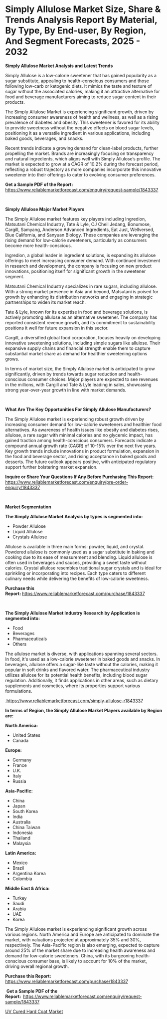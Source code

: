 <p><h1>Simply Allulose Market Size, Share & Trends Analysis Report By Material, By Type, By End-user, By Region, And Segment Forecasts, 2025 - 2032</h1></p><p><strong>Simply Allulose Market Analysis and Latest Trends</strong></p>
<p><p>Simply Allulose is a low-calorie sweetener that has gained popularity as a sugar substitute, appealing to health-conscious consumers and those following low-carb or ketogenic diets. It mimics the taste and texture of sugar without the associated calories, making it an attractive alternative for food and beverage manufacturers aiming to reduce sugar content in their products.</p><p>The Simply Allulose Market is experiencing significant growth, driven by increasing consumer awareness of health and wellness, as well as a rising prevalence of diabetes and obesity. This sweetener is favored for its ability to provide sweetness without the negative effects on blood sugar levels, positioning it as a versatile ingredient in various applications, including baked goods, beverages, and snacks.</p><p>Recent trends indicate a growing demand for clean-label products, further propelling the market. Brands are increasingly focusing on transparency and natural ingredients, which aligns well with Simply Allulose’s profile. The market is expected to grow at a CAGR of 10.2% during the forecast period, reflecting a robust trajectory as more companies incorporate this innovative sweetener into their offerings to cater to evolving consumer preferences.</p></p>
<p><strong>Get a Sample PDF of the Report:&nbsp;</strong> <a href="https://www.reliablemarketforecast.com/enquiry/request-sample/1843337?utm_campaign=950&utm_medium=2&utm_source=Github&utm_content=ia&utm_term=03022025&utm_id=simply-allulose">https://www.reliablemarketforecast.com/enquiry/request-sample/1843337</a></p>
<p>&nbsp;</p>
<p><strong>Simply Allulose Major Market Players</strong></p>
<p><p>The Simply Allulose market features key players including Ingredion, Matsutani Chemical Industry, Tate & Lyle, CJ Cheil Jedang, Bonumose, Cargill, Samyang, Anderson Advanced Ingredients, Eat Just, Wellversed, Blue California, and Sanyuan Biology. These companies are leveraging the rising demand for low-calorie sweeteners, particularly as consumers become more health-conscious.</p><p>Ingredion, a global leader in ingredient solutions, is expanding its allulose offerings to meet increasing consumer demand. With continued investment in research and development, the company is focusing on new product innovations, positioning itself for significant growth in the sweetener segment.</p><p>Matsutani Chemical Industry specializes in rare sugars, including allulose. With a strong market presence in Asia and beyond, Matsutani is poised for growth by enhancing its distribution networks and engaging in strategic partnerships to widen its market reach.</p><p>Tate & Lyle, known for its expertise in food and beverage solutions, is actively promoting allulose as an alternative sweetener. The company has reported consistent revenue growth, and its commitment to sustainability positions it well for future expansion in this sector.</p><p>Cargill, a diversified global food corporation, focuses heavily on developing innovative sweetening solutions, including simple sugars like allulose. Their expansive supply chains and financial strength enable them to capture substantial market share as demand for healthier sweetening options grows.</p><p>In terms of market size, the Simply Allulose market is anticipated to grow significantly, driven by trends towards sugar reduction and health-conscious consumer choices. Major players are expected to see revenues in the millions, with Cargill and Tate & Lyle leading in sales, showcasing strong year-over-year growth in line with market demands.</p></p>
<p>&nbsp;</p>
<p><strong>What Are The Key Opportunities For Simply Allulose Manufacturers?</strong></p>
<p><p>The Simply Allulose market is experiencing robust growth driven by increasing consumer demand for low-calorie sweeteners and healthier food alternatives. As awareness of health issues like obesity and diabetes rises, allulose, a rare sugar with minimal calories and no glycemic impact, has gained traction among health-conscious consumers. Forecasts indicate a compound annual growth rate (CAGR) of 10-15% over the next five years. Key growth trends include innovations in product formulation, expansion in the food and beverage sector, and rising acceptance in baked goods and desserts. The future outlook appears positive, with anticipated regulatory support further bolstering market expansion.</p></p>
<p><strong>Inquire or Share Your Questions If Any Before Purchasing This Report:</strong> <a href="https://www.reliablemarketforecast.com/enquiry/pre-order-enquiry/1843337?utm_campaign=950&utm_medium=2&utm_source=Github&utm_content=ia&utm_term=03022025&utm_id=simply-allulose">https://www.reliablemarketforecast.com/enquiry/pre-order-enquiry/1843337</a></p>
<p>&nbsp;</p>
<p><strong>Market Segmentation</strong></p>
<p><strong>The Simply Allulose Market Analysis by types is segmented into:</strong></p>
<p><ul><li>Powder Allulose</li><li>Liquid Allulose</li><li>Crystals Allulose</li></ul></p>
<p><p>Allulose is available in three main forms: powder, liquid, and crystal. Powdered allulose is commonly used as a sugar substitute in baking and cooking due to its ease of measurement and blending. Liquid allulose is often used in beverages and sauces, providing a sweet taste without calories. Crystal allulose resembles traditional sugar crystals and is ideal for sprinkling or incorporating into recipes. Each type caters to different culinary needs while delivering the benefits of low-calorie sweetness.</p></p>
<p><strong>Purchase this Report:&nbsp;</strong><a href="https://www.reliablemarketforecast.com/purchase/1843337?utm_campaign=950&utm_medium=2&utm_source=Github&utm_content=ia&utm_term=03022025&utm_id=simply-allulose">https://www.reliablemarketforecast.com/purchase/1843337</a></p>
<p>&nbsp;</p>
<p><strong>The Simply Allulose Market Industry Research by Application is segmented into:</strong></p>
<p><ul><li>Food</li><li>Beverages</li><li>Pharmaceuticals</li><li>Others</li></ul></p>
<p><p>The allulose market is diverse, with applications spanning several sectors. In food, it's used as a low-calorie sweetener in baked goods and snacks. In beverages, allulose offers a sugar-like taste without the calories, making it popular in soft drinks and flavored water. The pharmaceutical industry utilizes allulose for its potential health benefits, including blood sugar regulation. Additionally, it finds applications in other areas, such as dietary supplements and cosmetics, where its properties support various formulations.</p></p>
<p><a href="https://www.reliablemarketforecast.com/simply-allulose-r1843337?utm_campaign=950&utm_medium=2&utm_source=Github&utm_content=ia&utm_term=03022025&utm_id=simply-allulose">&nbsp;https://www.reliablemarketforecast.com/simply-allulose-r1843337</a></p>
<p><strong>In terms of Region, the Simply Allulose Market Players available by Region are:</strong></p>
<p>
    <p> <strong> North America: </strong>
        <ul>
            <li>United States</li>
            <li>Canada</li>
        </ul>
        </p> 
    <p> <strong> Europe: </strong>
        <ul>
            <li>Germany</li>
            <li>France</li>
            <li>U.K.</li>
            <li>Italy</li>
            <li>Russia</li>
        </ul>
        </p> 
    <p> <strong> Asia-Pacific: </strong>
        <ul>
            <li>China</li>
            <li>Japan</li>
            <li>South Korea</li>
            <li>India</li>
            <li>Australia</li>
            <li>China Taiwan</li>
            <li>Indonesia</li>
            <li>Thailand</li>
            <li>Malaysia</li>
        </ul>
        </p> 
    <p> <strong> Latin America: </strong>
        <ul>
            <li>Mexico</li>
            <li>Brazil</li>
            <li>Argentina Korea</li>
            <li>Colombia</li>
        </ul>
        </p> 
    <p> <strong> Middle East & Africa: </strong>
        <ul>
            <li>Turkey</li>
            <li>Saudi</li>
            <li>Arabia</li>
            <li>UAE</li>
            <li>Korea</li>
        </ul>
    </p>
    </p>
<p><p>The Simply Allulose market is experiencing significant growth across various regions. North America and Europe are anticipated to dominate the market, with valuations projected at approximately 35% and 30%, respectively. The Asia-Pacific region is also emerging, expected to capture around 25% of the market share due to increasing health awareness and demand for low-calorie sweeteners. China, with its burgeoning health-conscious consumer base, is likely to account for 10% of the market, driving overall regional growth.</p></p>
<p><strong>Purchase this Report: </strong><a href="https://www.reliablemarketforecast.com/purchase/1843337?utm_campaign=950&utm_medium=2&utm_source=Github&utm_content=ia&utm_term=03022025&utm_id=simply-allulose">https://www.reliablemarketforecast.com/purchase/1843337</a></p>
<p>&nbsp;<strong>Get a Sample PDF of the Report:&nbsp;&nbsp;</strong><a href="https://www.reliablemarketforecast.com/enquiry/request-sample/1843337?utm_campaign=950&utm_medium=2&utm_source=Github&utm_content=ia&utm_term=03022025&utm_id=simply-allulose">https://www.reliablemarketforecast.com/enquiry/request-sample/1843337</a></p>
<p><strong></strong></p>
<p><p><a href="https://github.com/castoriffic/Market-Research-Report-List-5/blob/main/uv-cured-hard-coat-market.md?utm_campaign=950&utm_medium=2&utm_source=Github&utm_content=ia&utm_term=03022025&utm_id=simply-allulose">UV Cured Hard Coat Market</a></p></p>